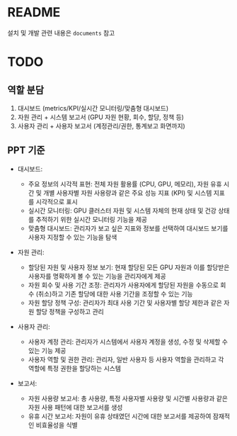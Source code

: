 
# README

설치 및 개발 관련 내용은 `documents` 참고

# TODO

## 역할 분담
1. 대시보드 (metrics/KPI/실시간 모니터링/맞춤형 대시보드)
2. 자원 관리 + 시스템 보고서 (GPU 자원 현황, 회수, 할당, 정책 등)
3. 사용자 관리 + 사용자 보고서 (계정관리/권한, 통계보고 화면까지)


## PPT 기준
- 대시보드: 
    - 주요 정보의 시각적 표현: 전체 자원 활용률 (CPU, GPU, 메모리), 자원 유휴 시간 및 개별 사용자별 자원 사용량과 같은 주요 성능 지표 (KPI) 및 시스템 지표를 시각적으로 표시
    - 실시간 모니터링: GPU 클러스터 자원 및 시스템 자체의 현재 상태 및 건강 상태를 추적하기 위한 실시간 모니터링 기능을 제공
    - 맞춤형 대시보드: 관리자가 보고 싶은 지표와 정보를 선택하여 대시보드 보기를 사용자 지정할 수 있는 기능을 탐색

- 자원 관리: 
    - 할당된 자원 및 사용자 정보 보기: 현재 할당된 모든 GPU 자원과 이를 할당받은 사용자를 명확하게 볼 수 있는 기능을 관리자에게 제공
    - 자원 회수 및 사용 기간 조정: 관리자가 사용자에게 할당된 자원을 수동으로 회수 (취소)하고 기존 할당에 대한 사용 기간을 조정할 수 있는 기능 
    - 자원 할당 정책 구성: 관리자가 최대 사용 기간 및 사용자별 할당 제한과 같은 자원 할당 정책을 구성하고 관리

- 사용자 관리:
    - 사용자 계정 관리: 관리자가 시스템에서 사용자 계정을 생성, 수정 및 삭제할 수 있는 기능 제공  
    - 사용자 역할 및 권한 관리: 관리자, 일반 사용자 등 사용자 역할을 관리하고 각 역할에 특정 권한을 할당하는 시스템

- 보고서: 
    - 자원 사용량 보고서: 총 사용량, 특정 사용자별 사용량 및 시간별 사용량과 같은 자원 사용 패턴에 대한 보고서를 생성
    - 유휴 시간 보고서: 자원이 유휴 상태였던 시간에 대한 보고서를 제공하여 잠재적인 비효율성을 식별